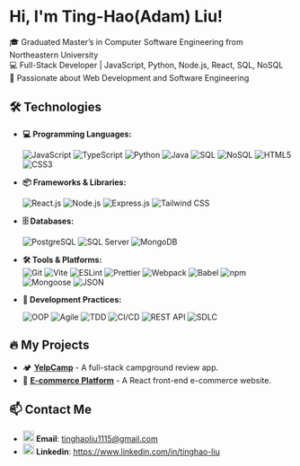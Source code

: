 # Hi, I'm Ting-Hao(Adam) Liu!

🎓 Graduated Master’s in Computer Software Engineering from Northeastern University  
💻 Full-Stack Developer | JavaScript, Python, Node.js, React, SQL, NoSQL  
🚀 Passionate about Web Development and Software Engineering

## 🛠 **Technologies**
- **💻 Programming Languages:**
  
  ![JavaScript](https://img.shields.io/badge/-JavaScript-F7DF1E?logo=javascript&logoColor=black&style=flat-square)
  ![TypeScript](https://img.shields.io/badge/-TypeScript-3178C6?logo=typescript&logoColor=white&style=flat-square)
  ![Python](https://img.shields.io/badge/-Python-3776AB?logo=python&logoColor=white&style=flat-square)
  ![Java](https://img.shields.io/badge/-Java-007396?logo=java&logoColor=white&style=flat-square)
  ![SQL](https://img.shields.io/badge/-SQL-4479A1?logo=postgresql&logoColor=white&style=flat-square)
  ![NoSQL](https://img.shields.io/badge/-NoSQL-005571?logo=mongodb&logoColor=white&style=flat-square)
  ![HTML5](https://img.shields.io/badge/-HTML5-E34F26?logo=html5&logoColor=white&style=flat-square)
  ![CSS3](https://img.shields.io/badge/-CSS3-1572B6?logo=css3&logoColor=white&style=flat-square)

- **📦 Frameworks & Libraries:**
  
  ![React.js](https://img.shields.io/badge/-React-61DAFB?logo=react&logoColor=black&style=flat-square)
  ![Node.js](https://img.shields.io/badge/-Node.js-339933?logo=node.js&logoColor=white&style=flat-square)
  ![Express.js](https://img.shields.io/badge/-Express.js-000000?logo=express&logoColor=white&style=flat-square)
  ![Tailwind CSS](https://img.shields.io/badge/-Tailwind%20CSS-38B2AC?logo=tailwind-css&logoColor=white&style=flat-square)

- **🗄 Databases:**
  
  ![PostgreSQL](https://img.shields.io/badge/-PostgreSQL-336791?logo=postgresql&logoColor=white&style=flat-square)
  ![SQL Server](https://img.shields.io/badge/-SQL%20Server-CC2927?logo=microsoft-sql-server&logoColor=white&style=flat-square)
  ![MongoDB](https://img.shields.io/badge/-MongoDB-47A248?logo=mongodb&logoColor=white&style=flat-square)

- **🛠 Tools & Platforms:**  
  ![Git](https://img.shields.io/badge/-Git-F05032?logo=git&logoColor=white&style=flat-square)
  ![Vite](https://img.shields.io/badge/-Vite-646CFF?logo=vite&logoColor=white&style=flat-square)
  ![ESLint](https://img.shields.io/badge/-ESLint-4B32C3?logo=eslint&logoColor=white&style=flat-square)
  ![Prettier](https://img.shields.io/badge/-Prettier-F7B93E?logo=prettier&logoColor=black&style=flat-square)
  ![Webpack](https://img.shields.io/badge/-Webpack-8DD6F9?logo=webpack&logoColor=black&style=flat-square)
  ![Babel](https://img.shields.io/badge/-Babel-F9DC3E?logo=babel&logoColor=black&style=flat-square)
  ![npm](https://img.shields.io/badge/-npm-CB3837?logo=npm&logoColor=white&style=flat-square)
  ![Mongoose](https://img.shields.io/badge/-Mongoose-880000?logo=mongodb&logoColor=white&style=flat-square)
  ![JSON](https://img.shields.io/badge/-JSON-000000?logo=json&logoColor=white&style=flat-square)

- **🚀 Development Practices:**
  
  ![OOP](https://img.shields.io/badge/-OOP-blueviolet?style=flat-square)
  ![Agile](https://img.shields.io/badge/-Agile-blue?style=flat-square)
  ![TDD](https://img.shields.io/badge/-TDD-orange?style=flat-square)
  ![CI/CD](https://img.shields.io/badge/-CI/CD-red?style=flat-square)
  ![REST API](https://img.shields.io/badge/-REST%20API-0082C9?style=flat-square)
  ![SDLC](https://img.shields.io/badge/-SDLC-660099?style=flat-square)

## 🔥 My Projects
- 🏕 [**YelpCamp**](https://github.com/ting-haoliu/yelpcamp) - A full-stack campground review app.
- 🛒 [**E-commerce Platform**](https://github.com/ting-haoliu/react-ecommerce) - A React front-end e-commerce website.

## 📫 Contact Me
- <img src="https://cdn.jsdelivr.net/gh/devicons/devicon/icons/google/google-original.svg" width="20"/> **Email**: tinghaoliu1115@gmail.com  
- <img src="https://cdn.jsdelivr.net/gh/devicons/devicon/icons/linkedin/linkedin-original.svg" width="20"/> **Linkedin**: https://www.linkedin.com/in/tinghao-liu
